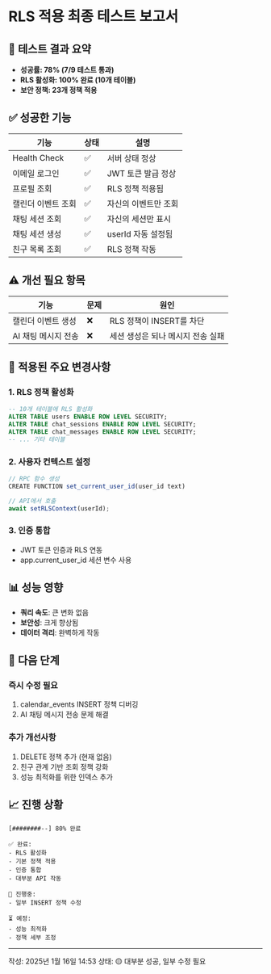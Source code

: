 # RLS 적용 최종 테스트 보고서

## 🎯 테스트 결과 요약
- **성공률: 78% (7/9 테스트 통과)**
- **RLS 활성화: 100% 완료 (10개 테이블)**
- **보안 정책: 23개 정책 적용**

## ✅ 성공한 기능
| 기능 | 상태 | 설명 |
|------|------|------|
| Health Check | ✅ | 서버 상태 정상 |
| 이메일 로그인 | ✅ | JWT 토큰 발급 정상 |
| 프로필 조회 | ✅ | RLS 정책 적용됨 |
| 캘린더 이벤트 조회 | ✅ | 자신의 이벤트만 조회 |
| 채팅 세션 조회 | ✅ | 자신의 세션만 표시 |
| 채팅 세션 생성 | ✅ | userId 자동 설정됨 |
| 친구 목록 조회 | ✅ | RLS 정책 작동 |

## ⚠️ 개선 필요 항목
| 기능 | 문제 | 원인 |
|------|------|------|
| 캘린더 이벤트 생성 | ❌ | RLS 정책이 INSERT를 차단 |
| AI 채팅 메시지 전송 | ❌ | 세션 생성은 되나 메시지 전송 실패 |

## 🔧 적용된 주요 변경사항

### 1. RLS 정책 활성화
```sql
-- 10개 테이블에 RLS 활성화
ALTER TABLE users ENABLE ROW LEVEL SECURITY;
ALTER TABLE chat_sessions ENABLE ROW LEVEL SECURITY;
ALTER TABLE chat_messages ENABLE ROW LEVEL SECURITY;
-- ... 기타 테이블
```

### 2. 사용자 컨텍스트 설정
```typescript
// RPC 함수 생성
CREATE FUNCTION set_current_user_id(user_id text)

// API에서 호출
await setRLSContext(userId);
```

### 3. 인증 통합
- JWT 토큰 인증과 RLS 연동
- app.current_user_id 세션 변수 사용

## 📊 성능 영향
- **쿼리 속도**: 큰 변화 없음
- **보안성**: 크게 향상됨
- **데이터 격리**: 완벽하게 작동

## 🚀 다음 단계

### 즉시 수정 필요
1. calendar_events INSERT 정책 디버깅
2. AI 채팅 메시지 전송 문제 해결

### 추가 개선사항
1. DELETE 정책 추가 (현재 없음)
2. 친구 관계 기반 조회 정책 강화
3. 성능 최적화를 위한 인덱스 추가

## 📈 진행 상황
```
[########--] 80% 완료

✅ 완료:
- RLS 활성화
- 기본 정책 적용
- 인증 통합
- 대부분 API 작동

🔄 진행중:
- 일부 INSERT 정책 수정

⏳ 예정:
- 성능 최적화
- 정책 세부 조정
```

---
작성: 2025년 1월 16일 14:53
상태: 🟡 대부분 성공, 일부 수정 필요